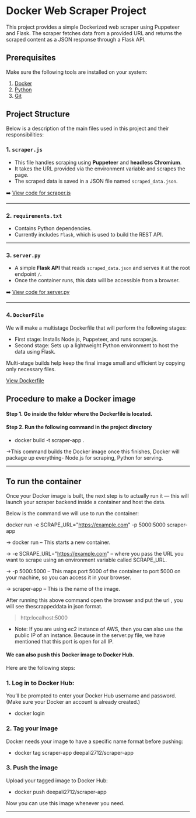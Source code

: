 # Docker Web Scraper Project
This project provides a simple Dockerized web scraper using Puppeteer and Flask. The scraper fetches data from a provided URL and returns the scraped content as a JSON response through a Flask API.

## Prerequisites

Make sure the following tools are installed on your system:
1. [Docker](https://docs.docker.com/get-docker/)
2. [Python](https://www.python.org/downloads/)
3. [Git](https://git-scm.com/)

 ## Project Structure  

 Below is a description of the main files used in this project and their responsibilities:

 ### 1. `scraper.js` 
- This file handles scraping using **Puppeteer** and **headless Chromium**.
- It takes the URL provided via the environment variable and scrapes the page.
- The scraped data is saved in a JSON file named `scraped_data.json`.

 ➡️ [View code for scraper.js](./scraper.js)
 
 
 ---

 ### 2. `requirements.txt`
- Contains Python dependencies.
- Currently includes `Flask`, which is used to build the REST API.

---

### 3. `server.py`
- A simple **Flask API** that reads `scraped_data.json` and serves it at the root endpoint `/`.
- Once the container runs, this data will be accessible from a browser.

➡️ [View code for server.py](./server.py) 

---

### 4. `DockerFile`
We will make a multistage Dockerfile that will perform the following stages:
- First stage: Installs Node.js, Puppeteer, and runs scraper.js.
- Second stage: Sets up a lightweight Python environment to host the data using Flask.

Multi-stage builds help keep the final image small and efficient by copying only necessary files.

[View Dockerfile](./Dockerfile)

## Procedure to make a Docker image 

#### Step 1. Go inside the folder where the Dockerfile is located.
#### Step 2. Run the following command in the project directory 


- docker build -t scraper-app .

->This command builds the Docker image once this finishes, Docker will package up everything- Node.js for scraping, Python for serving.

---
  
## To run the container 

Once your Docker image is built, the next step is to actually run it — this will launch your scraper backend inside a container and host the data.

Below is the command we will use to run the container:

docker run -e SCRAPE_URL="https://example.com" -p 5000:5000 scraper-app

-> docker run – This starts a new container.

-> -e SCRAPE_URL="https://example.com" – where you pass the URL you want to scrape using an environment variable called SCRAPE_URL.

->  -p 5000:5000 – This maps port 5000 of the container to port 5000 on your machine, so you can access it in your browser.

->  scraper-app – This is the name of the image. 

After running this above command open the browser and put the url , you will see thescrappeddata in json format.

> http:localhost:5000

- Note: If you are using ec2 instance of AWS, then you can also use the public IP of an instance.
  Because in the server.py file, we have mentioned that this port is open for all IP.

#### We can also push this Docker image to Docker Hub.
Here are the following steps:

### 1. Log in to Docker Hub:
   You’ll be prompted to enter your Docker Hub username and password. (Make sure your Docker an 
   account is already created.)

  - docker login 

### 2. Tag your image
   Docker needs your image to have a specific name format before pushing:

 - docker tag scraper-app deepali2712/scraper-app

### 3. Push the image
   Upload your tagged image to Docker Hub:

 - docker push deepali2712/scraper-app

Now you can use this image whenever you need. 

---












 
 

